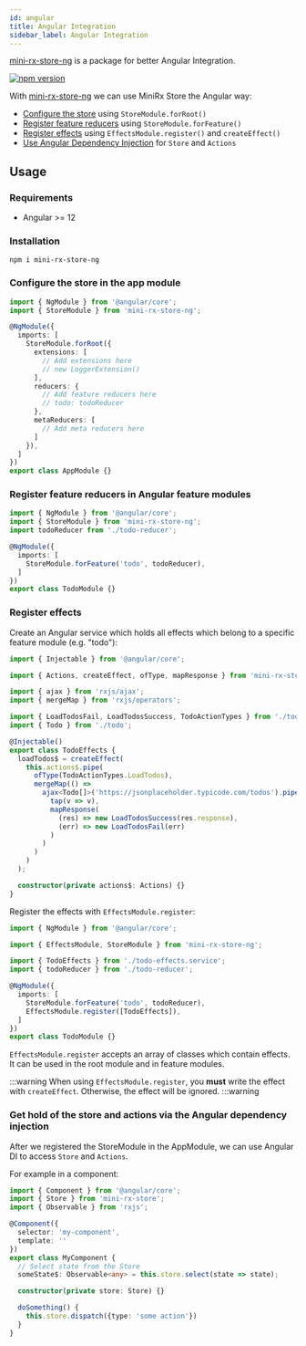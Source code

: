 ```yaml
---
id: angular
title: Angular Integration
sidebar_label: Angular Integration
---
```

[mini-rx-store-ng](https://www.npmjs.com/package/mini-rx-store-ng) is a package for better Angular Integration.

[![npm version](https://badge.fury.io/js/mini-rx-store-ng.svg)](https://www.npmjs.com/package/mini-rx-store-ng)

With [mini-rx-store-ng](https://www.npmjs.com/package/mini-rx-store-ng) we can use MiniRx Store the Angular way:

- [Configure the store](#configure-the-store-in-the-app-module) using `StoreModule.forRoot()`
- [Register feature reducers](#register-feature-reducers-in-angular-feature-modules) using `StoreModule.forFeature()`
- [Register effects](#register-effects) using `EffectsModule.register()` and `createEffect()`
- [Use Angular Dependency Injection](#get-hold-of-the-store-and-actions-via-the-angular-dependency-injection) for `Store` and `Actions`

## Usage

### Requirements
- Angular >= 12 

### Installation

`npm i mini-rx-store-ng`

### Configure the store in the app module
```ts title="app.module.ts"
import { NgModule } from '@angular/core';
import { StoreModule } from 'mini-rx-store-ng';

@NgModule({
  imports: [
    StoreModule.forRoot({
      extensions: [
        // Add extensions here
        // new LoggerExtension()
      ],
      reducers: {
        // Add feature reducers here
        // todo: todoReducer
      },
      metaReducers: [
        // Add meta reducers here
      ]
    }),
  ]
})
export class AppModule {}
```

### Register feature reducers in Angular feature modules

```ts title="todo.module.ts"
import { NgModule } from '@angular/core';
import { StoreModule } from 'mini-rx-store-ng';
import todoReducer from './todo-reducer';

@NgModule({
  imports: [
    StoreModule.forFeature('todo', todoReducer),
  ]
})
export class TodoModule {}
```

### Register effects
Create an Angular service which holds all effects which belong to a specific feature module (e.g. "todo"):

```ts title="todo-effects.service.ts"
import { Injectable } from '@angular/core';

import { Actions, createEffect, ofType, mapResponse } from 'mini-rx-store';

import { ajax } from 'rxjs/ajax';
import { mergeMap } from 'rxjs/operators';

import { LoadTodosFail, LoadTodosSuccess, TodoActionTypes } from './todo-actions';
import { Todo } from './todo';

@Injectable()
export class TodoEffects {
  loadTodos$ = createEffect(
    this.actions$.pipe(
      ofType(TodoActionTypes.LoadTodos),
      mergeMap(() =>
        ajax<Todo[]>('https://jsonplaceholder.typicode.com/todos').pipe(
          tap(v => v),
          mapResponse(
            (res) => new LoadTodosSuccess(res.response),
            (err) => new LoadTodosFail(err)
          )
        )
      )
    )
  );

  constructor(private actions$: Actions) {}
}
```

Register the effects with `EffectsModule.register`:
```ts title="todo.module.ts"
import { NgModule } from '@angular/core';

import { EffectsModule, StoreModule } from 'mini-rx-store-ng';

import { TodoEffects } from './todo-effects.service';
import { todoReducer } from './todo-reducer';

@NgModule({
  imports: [
    StoreModule.forFeature('todo', todoReducer),
    EffectsModule.register([TodoEffects]),
  ]
})
export class TodoModule {}
```
`EffectsModule.register` accepts an array of classes which contain effects.
It can be used in the root module and in feature modules.

:::warning
When using `EffectsModule.register`, you **must** write the effect with `createEffect`. Otherwise, the effect will be ignored.
:::warning

### Get hold of the store and actions via the Angular dependency injection
After we registered the StoreModule in the AppModule, we can use Angular DI to access `Store` and `Actions`.

For example in a component:

```ts
import { Component } from '@angular/core';
import { Store } from 'mini-rx-store';
import { Observable } from 'rxjs';

@Component({
  selector: 'my-component',
  template: ''
})
export class MyComponent {
  // Select state from the Store
  someState$: Observable<any> = this.store.select(state => state);

  constructor(private store: Store) {}

  doSomething() {
    this.store.dispatch({type: 'some action'})
  }
}
```
